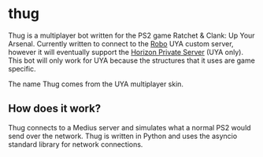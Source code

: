 # thug
Thug is a multiplayer bot written for the PS2 game Ratchet & Clank: Up Your Arsenal. Currently written to connect to the [Robo](https://github.com/jtjanecek/robo) UYA custom server, however it will eventually support the [Horizon Private Server](https://github.com/Horizon-Private-Server/horizon-server) (UYA only). This bot will only work for UYA because the structures that it uses are game specific.

The name Thug comes from the UYA multiplayer skin.

## How does it work?
Thug connects to a Medius server and simulates what a normal PS2 would send over the network. Thug is written in Python and uses the asyncio standard library for network connections. 
